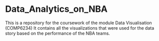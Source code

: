 # Data_Analytics_on_NBA
This is a repository for the coursework of the module Data Visualisation (COMP6234)
It contains all the visualizations that were used for the data story based on the performance of the NBA teams.  

